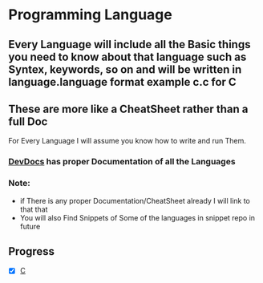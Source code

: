 # Programming Language
## Every Language will include all the Basic things you need to know about that language such as Syntex, keywords, so on and will be written in language.language format example c.c for C
## These are more like a CheatSheet rather than a full Doc
For Every Language I will assume you know how to write and run Them.
### [DevDocs](https://devdocs.io) has proper Documentation of all the Languages
### Note:
- if There is any proper Documentation/CheatSheet already I will link to that that
- You will also Find Snippets of Some of the languages in snippet repo in future
## Progress
- [X] [C](c.c)